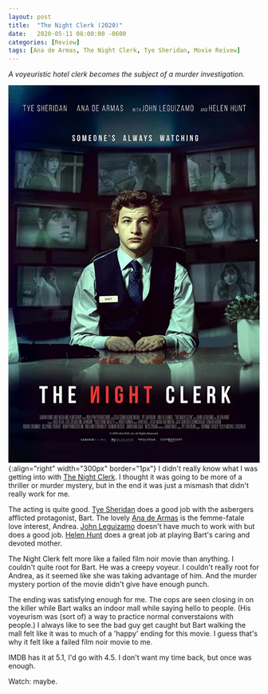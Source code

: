 ```yaml
---
layout: post
title:  "The Night Clerk (2020)"
date:   2020-05-11 08:00:00 -0600
categories: [Review]
tags: [Ana de Armas, The Night Clerk, Tye Sheridan, Movie Reivew]
---
```


*A voyeuristic hotel clerk becomes the subject of a murder investigation.*

![The Night Clerk poster](/assets/2020/05/the-night-clerk.jpg){:align="right" width="300px" border="1px"} I didn't really know what I was getting into with [The Night Clerk](https://www.imdb.com/title/tt7979142/). I thought it was going to be more of a thriller or murder mystery, but in the end it was just a mismash that didn't really work for me.

The acting is quite good. [Tye Sheridan](https://www.imdb.com/name/nm4446467/) does a good job with the asbergers afflicted protagonist, Bart. The lovely [Ana de Armas](https://www.imdb.com/name/nm1869101/) is the femme-fatale love interest, Andrea. [John Leguizamo](https://www.imdb.com/name/nm0000491/) doesn't have much to work with but does a good job. [Helen Hunt](https://www.imdb.com/name/nm0000166) does a great job at playing Bart's caring and devoted mother.

The Night Clerk felt more like a failed film noir movie than anything. I couldn't quite root for Bart. He was a creepy voyeur. I couldn't really root for Andrea, as it seemed like she was taking advantage of him. And the murder mystery portion of the movie didn't give have enough punch.

The ending was satisfying enough for me. The cops are seen closing in on the killer while Bart walks an indoor mall while saying hello to people. (His voyeurism was (sort of) a way to practice normal converstaions with people.) I always like to see the bad guy get caught but Bart walking the mall felt like it was to much of a 'happy' ending for this movie. I guess that's why it felt like a failed film noir movie to me.

IMDB has it at 5.1, I'd go with 4.5. I don't want my time back, but once was enough.

Watch: maybe.
